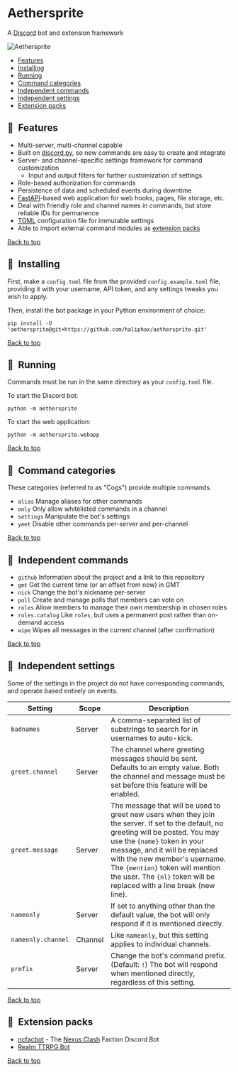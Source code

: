 # Aethersprite

A [Discord][] bot and extension framework

![Aethersprite](https://github.com/haliphax/aethersprite/raw/assets/aethersprite.jpg)

- [Features](#features)
- [Installing](#installing)
- [Running](#running)
- [Command categories](#command-categories)
- [Independent commands](#independent-commands)
- [Independent settings](#independent-settings)
- [Extension packs](#extension-packs)

## 📣 Features

- Multi-server, multi-channel capable
- Built on [discord.py][], so new commands are easy to create and integrate
- Server- and channel-specific settings framework for command customization
  - Input and output filters for further customization of settings
- Role-based authorization for commands
- Persistence of data and scheduled events during downtime
- [FastAPI][]-based web application for web hooks, pages, file storage, etc.
- Deal with friendly role and channel names in commands, but store reliable IDs
  for permanence
- [TOML][] configuration file for immutable settings
- Able to import external command modules as [extension packs][]

[Back to top](#aethersprite)

## 👷 Installing

First, make a `config.toml` file from the provided `config.example.toml` file,
providing it with your username, API token, and any settings tweaks you wish to
apply.

Then, install the bot package in your Python environment of choice:

```shell
pip install -U 'aethersprite@git+https://github.com/haliphax/aethersprite.git'
```

[Back to top](#aethersprite)

## 🏃 Running

Commands must be run in the same directory as your `config.toml` file.

To start the Discord bot:

```shell
python -m aethersprite
```

To start the web application:

```shell
python -m aethersprite.webapp
```

[Back to top](#aethersprite)

## 📖 Command categories

These categories (referred to as "Cogs") provide multiple commands.

- `alias`
  Manage aliases for other commands
- `only`
  Only allow whitelisted commands in a channel
- `settings`
  Manipulate the bot's settings
- `yeet`
  Disable other commands per-server and per-channel

[Back to top](#aethersprite)

## 🎲 Independent commands

- `github`
  Information about the project and a link to this repository
- `gmt`
  Get the current time (or an offset from now) in GMT
- `nick`
  Change the bot's nickname per-server
- `poll`
  Create and manage polls that members can vote on
- `roles`
  Allow members to manage their own membership in chosen roles
- `roles.catalog`
  Like `roles`, but uses a permanent post rather than on-demand access
- `wipe`
  Wipes all messages in the current channel (after confirmation)

[Back to top](#aethersprite)

## 🔧 Independent settings

Some of the settings in the project do not have corresponding commands, and
operate based entirely on events.

| Setting            | Scope   | Description                                                                                                                                                                                                                                                                                                                                         |
| ------------------ | ------- | --------------------------------------------------------------------------------------------------------------------------------------------------------------------------------------------------------------------------------------------------------------------------------------------------------------------------------------------------- |
| `badnames`         | Server  | A comma-separated list of substrings to search for in usernames to auto-kick.                                                                                                                                                                                                                                                                       |
| `greet.channel`    | Server  | The channel where greeting messages should be sent. Defaults to an empty value. Both the channel and message must be set before this feature will be enabled.                                                                                                                                                                                       |
| `greet.message`    | Server  | The message that will be used to greet new users when they join the server. If set to the default, no greeting will be posted. You may use the `{name}` token in your message, and it will be replaced with the new member's username. The `{mention}` token will mention the user. The `{nl}` token will be replaced with a line break (new line). |
| `nameonly`         | Server  | If set to anything other than the default value, the bot will only respond if it is mentioned directly.                                                                                                                                                                                                                                             |
| `nameonly.channel` | Channel | Like `nameonly`, but this setting applies to individual channels.                                                                                                                                                                                                                                                                                   |
| `prefix`           | Server  | Change the bot's command prefix. (Default: `!`) The bot will respond when mentioned directly, regardless of this setting.                                                                                                                                                                                                                           |

[Back to top](#aethersprite)

## 🎁 Extension packs

- [ncfacbot][] - The [Nexus Clash][] Faction Discord Bot
- [Realm TTRPG Bot][]

[Back to top](#aethersprite)

[discord.py]: https://discordpy.readthedocs.io
[discord]: https://discordapp.com
[discord bot safe readme]: ./ncfacbot/extensions/safe.md
[extension packs]: #extension-packs
[fastapi]: https://fastapi.tiangolo.com
[ncfacbot]: https://github.com/haliphax/ncfacbot
[nexus clash]: https://www.nexusclash.com
[realm ttrpg bot]: https://github.com/realm-ttrpg/discord-bot
[toml]: https://github.com/toml-lang/toml
